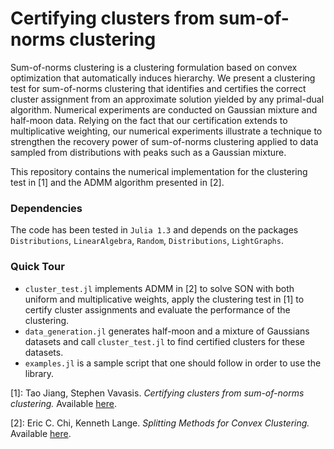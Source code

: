 # Certifying clusters from sum-of-norms clustering
Sum-of-norms clustering is a clustering formulation based on convex optimization that automatically induces hierarchy. We present a clustering test for sum-of-norms clustering that identifies and certifies the correct cluster assignment from an approximate solution yielded by any primal-dual algorithm. Numerical experiments are conducted on Gaussian mixture and half-moon data.  Relying on the fact that our certification extends to multiplicative weighting, our numerical experiments illustrate a technique to strengthen the recovery power of sum-of-norms clustering applied to data sampled from distributions with peaks such as a Gaussian mixture.

This repository contains the numerical implementation for the clustering test in \[1\] and the ADMM algorithm presented in \[2\]. 

### Dependencies
The code has been tested in `Julia 1.3` and depends on the packages `Distributions`, `LinearAlgebra`, `Random`, `Distributions`, `LightGraphs`.

### Quick Tour
- `cluster_test.jl` implements ADMM in \[2\] to solve SON with both uniform and multiplicative weights, apply the clustering test in \[1\] to certify cluster assignments and evaluate the performance of the clustering.
- `data_generation.jl` generates half-moon and a mixture of Gaussians datasets and call `cluster_test.jl` to find certified clusters for these datasets.
- `examples.jl` is a sample script that one should follow in order to use the library.



\[1\]: Tao Jiang, Stephen Vavasis. *Certifying clusters from sum-of-norms clustering.*
Available [here](https://arxiv.org/pdf/2006.11355).

\[2\]: Eric C. Chi, Kenneth Lange. *Splitting Methods for Convex Clustering.*
Available [here](https://arxiv.org/abs/1304.0499).
